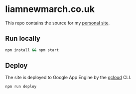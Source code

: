 # liamnewmarch.co.uk

This repo contains the source for my [personal site][site].


## Run locally

```sh
npm install && npm start
```


## Deploy

The site is deployed to Google App Engine by the [gcloud][gcloud] CLI.

```sh
npm run deploy
```


[site]: https://liamnewmarch.co.uk
[gcloud]: https://cloud.google.com/sdk/install
